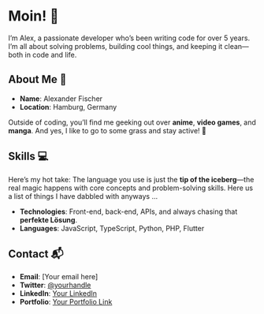 # Moin! 👋

I’m Alex, a passionate developer who’s been writing code for over 5 years. I’m all about solving problems, building cool things, and keeping it clean—both in code and life.

## About Me 🚀

- **Name**: Alexander Fischer
- **Location**: Hamburg, Germany

Outside of coding, you’ll find me geeking out over **anime**, **video games**, and **manga**. And yes, I like to go to some grass and stay active! 💪
  
## Skills 💻

Here’s my hot take: The language you use is just the **tip of the iceberg**—the real magic happens with core concepts and problem-solving skills. Here us a list of things I have dabbled with anyways ...
- **Technologies**: Front-end, back-end, APIs, and always chasing that **perfekte Lösung**.  
- **Languages**: JavaScript, TypeScript, Python, PHP, Flutter

## Contact 📬

- **Email**: [Your email here]  
- **Twitter**: [@yourhandle](https://twitter.com/yourhandle)  
- **LinkedIn**: [Your LinkedIn](https://linkedin.com/in/yourprofile)  
- **Portfolio**: [Your Portfolio Link](https://yourportfolio.com)
